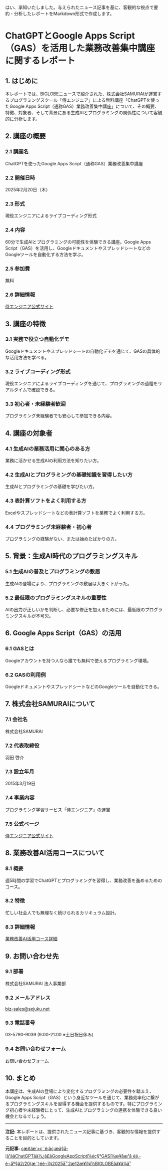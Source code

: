 はい、承知いたしました。与えられたニュース記事を基に、客観的な視点で要約・分析したレポートをMarkdown形式で作成します。

# ChatGPTとGoogle Apps Script（GAS）を活用した業務改善集中講座に関するレポート

## 1. はじめに

本レポートでは、BIGLOBEニュースで紹介された、株式会社SAMURAIが運営するプログラミングスクール「侍エンジニア」による無料講座「ChatGPTを使ったGoogle Apps Script（通称GAS）業務改善集中講座」について、その概要、特徴、対象者、そして背景にある生成AIとプログラミングの関係性について客観的に分析します。

## 2. 講座の概要

### 2.1 講座名

ChatGPTを使ったGoogle Apps Script（通称GAS）業務改善集中講座

### 2.2 開催日時

2025年2月20日（木）

### 2.3 形式

現役エンジニアによるライブコーディング形式

### 2.4 内容

60分で生成AIとプログラミングの可能性を体験できる講座。Google Apps Script（GAS）を活用し、GoogleドキュメントやスプレッドシートなどのGoogleツールを自動化する方法を学ぶ。

### 2.5 参加費

無料

### 2.6 詳細情報

[侍エンジニア公式サイト](https://www.sejuku.net/biz/seminar/17169/)

## 3. 講座の特徴

### 3.1 実務で役立つ自動化デモ

Googleドキュメントやスプレッドシートの自動化デモを通じて、GASの具体的な活用方法を学べる。

### 3.2 ライブコーディング形式

現役エンジニアによるライブコーディングを通じて、プログラミングの過程をリアルタイムで確認できる。

### 3.3 初心者・未経験者歓迎

プログラミング未経験者でも安心して参加できる内容。

## 4. 講座の対象者

### 4.1 生成AIの業務活用に関心のある方

業務に活かせる生成AIの利用方法を知りたい方。

### 4.2 生成AIとプログラミングの基礎知識を習得したい方

生成AIとプログラミングの基礎を学びたい方。

### 4.3 表計算ソフトをよく利用する方

Excelやスプレッドシートなどの表計算ソフトを業務でよく利用する方。

### 4.4 プログラミング未経験者・初心者

プログラミングの経験がない、または始めたばかりの方。

## 5. 背景：生成AI時代のプログラミングスキル

### 5.1 生成AIの普及とプログラミングの敷居

生成AIの登場により、プログラミングの敷居は大きく下がった。

### 5.2 最低限のプログラミングスキルの重要性

AIの出力が正しいかを判断し、必要な修正を加えるためには、最低限のプログラミングスキルが不可欠。

## 6. Google Apps Script（GAS）の活用

### 6.1 GASとは

Googleアカウントを持つ人なら誰でも無料で使えるプログラミング環境。

### 6.2 GASの利用例

GoogleドキュメントやスプレッドシートなどのGoogleツールを自動化できる。

## 7. 株式会社SAMURAIについて

### 7.1 会社名

株式会社SAMURAI

### 7.2 代表取締役

羽田 啓介

### 7.3 設立年月

2015年3月19日

### 7.4 事業内容

プログラミング学習サービス「侍エンジニア」の運営

### 7.5 公式ページ

[侍エンジニア公式サイト](https://www.sejuku.net/)

## 8. 業務改善AI活用コースについて

### 8.1 概要

週5時間の学習でChatGPTとプログラミングを習得し、業務改善を進めるためのコース。

### 8.2 特徴

忙しい社会人でも無理なく続けられるカリキュラム設計。

### 8.3 詳細情報

[業務改善AI活用コース詳細](https://www.sejuku.net/biz/aidx-gas/)

## 9. お問い合わせ先

### 9.1 部署

株式会社SAMURAI 法人事業部

### 9.2 メールアドレス

biz-sales@sejuku.net

### 9.3 電話番号

03-5790-9039 (9:00-21:00 ※土日祝日休み)

### 9.4 お問い合わせフォーム

[お問い合わせフォーム](https://www.sejuku.net/biz/#form_contact)

## 10. まとめ

本講座は、生成AIの登場により変化するプログラミングの必要性を踏まえ、Google Apps Script（GAS）という身近なツールを通じて、業務効率化に繋がるプログラミングスキルを習得する機会を提供するものです。特にプログラミング初心者や未経験者にとって、生成AIとプログラミングの連携を体験できる良い機会となるでしょう。

---

**注記:** 本レポートは、提供されたニュース記事に基づき、客観的な情報を提供することを目的としています。

**元記事:** [çæAIæ´»ç¨è¡ãç¡æã§å­¦ã¹ããChatGPTãä½¿ã£ãGoogleAppScriptï¼éç§°GASï¼æ¥­åæ¹å éä¸­è¬åº§ã2/20(æ¨)éè¬ï¼2025å¹´2æ12æ¥ï¼ï½BIGLOBEãã¥ã¼ã¹](https://news.biglobe.ne.jp/economy/0212/prt_250212_5995593324.html)